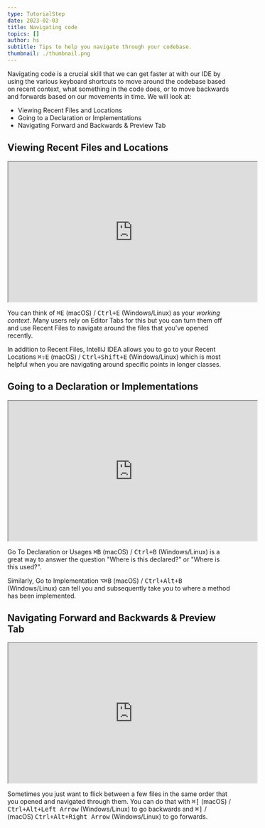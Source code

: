 ```yaml
---
type: TutorialStep
date: 2023-02-03
title: Navigating code
topics: []
author: hs
subtitle: Tips to help you navigate through your codebase.
thumbnail: ./thumbnail.png
---
```


Navigating code is a crucial skill that we can get faster at with our IDE by using the various keyboard shortcuts to move around the codebase based on recent context, what something in the code does, or to move backwards and forwards based on our movements in time. We will look at:

- Viewing Recent Files and Locations
- Going to a Declaration or Implementations
- Navigating Forward and Backwards & Preview Tab

## Viewing Recent Files and Locations

<iframe width="560" height="315" src="https://www.youtube.com/embed/dKac7GRjSVQ" >
</iframe>

You can think of <kbd>⌘E</kbd> (macOS) / <kbd>Ctrl+E</kbd> (Windows/Linux) as your _working context_. Many users rely on Editor Tabs for this but you can turn them off and use Recent Files to navigate around the files that you've opened recently.

In addition to Recent Files, IntelliJ IDEA allows you to go to your Recent Locations <kbd>⌘⇧E</kbd> (macOS) / <kbd>Ctrl+Shift+E</kbd> (Windows/Linux) which is most helpful when you are navigating around specific points in longer classes.

## Going to a Declaration or Implementations

<iframe width="560" height="315" src="https://www.youtube.com/embed/K_v965EzAJg" >
</iframe>

Go To Declaration or Usages <kbd>⌘B</kbd> (macOS) / <kbd>Ctrl+B</kbd> (Windows/Linux) is a great way to answer the question "Where is this declared?" or "Where is this used?".

Similarly, Go to Implementation <kbd>⌥⌘B</kbd> (macOS) / <kbd>Ctrl+Alt+B</kbd> (Windows/Linux) can tell you and subsequently take you to where a method has been implemented.

## Navigating Forward and Backwards & Preview Tab

<iframe width="560" height="315" src="https://www.youtube.com/embed/Cog66wZvPhg" >
</iframe>

Sometimes you just want to flick between a few files in the same order that you opened and navigated through them. You can do that with <kbd>⌘\[</kbd> (macOS) / <kbd>Ctrl+Alt+Left Arrow</kbd> (Windows/Linux) to go backwards and <kbd>⌘\]</kbd> / (macOS) <kbd>Ctrl+Alt+Right Arrow</kbd> (Windows/Linux) to go forwards.
